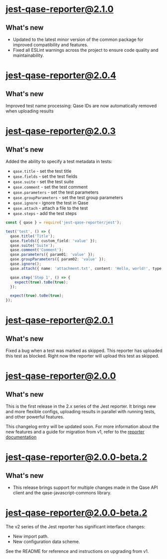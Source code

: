 # jest-qase-reporter@2.1.0

## What's new

- Updated to the latest minor version of the common package for improved compatibility and features.
- Fixed all ESLint warnings across the project to ensure code quality and maintainability.

# jest-qase-reporter@2.0.4

## What's new

Improved test name processing: Qase IDs are now automatically removed when uploading results

# jest-qase-reporter@2.0.3

## What's new

Added the ability to specify a test metadata in tests:

- `qase.title` - set the test title
- `qase.fields` - set the test fields
- `qase.suite` - set the test suite
- `qase.comment` - set the test comment
- `qase.parameters` - set the test parameters
- `qase.groupParameters` - set the test group parameters
- `qase.ignore` - ignore the test in Qase
- `qase.attach` - attach a file to the test
- `qase.steps` - add the test steps

```ts
const { qase } = require('jest-qase-reporter/jest');

test('test', () => {
  qase.title('Title');
  qase.fields({ custom_field: 'value' });
  qase.suite('Suite');
  qase.comment('Comment');
  qase.parameters({ param01: 'value' });
  qase.groupParameters({ param02: 'value' });
  qase.ignore();
  qase.attach({ name: 'attachment.txt', content: 'Hello, world!', type: 'text/plain' });

  qase.step('Step 1', () => {
    expect(true).toBe(true);
  });

  expect(true).toBe(true);
});
```

# jest-qase-reporter@2.0.1

## What's new

Fixed a bug when a test was marked as skipped.
This reporter has uploaded this test as blocked.
Right now the reporter will upload this test as skipped.

# jest-qase-reporter@2.0.0

## What's new

This is the first release in the 2.x series of the Jest reporter.
It brings new and more flexible configs, uploading results in parallel with running tests,
and other powerful features.

This changelog entry will be updated soon.
For more information about the new features and a guide for migration from v1, refer to the
[reporter documentation](https://github.com/qase-tms/qase-javascript/tree/main/qase-jest#readme)

# jest-qase-reporter@2.0.0-beta.2

## What's new

* This release brings support for multiple changes made in the Qase API client
  and the qase-javascript-commons library.

# jest-qase-reporter@2.0.0-beta.2

The v2 series of the Jest reporter has significant interface changes:

* New import path.
* New configuration data scheme.

See the README for reference and instructions on upgrading from v1.
